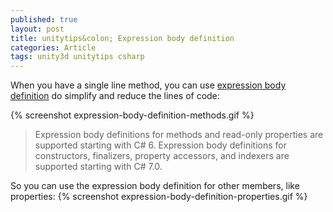 ```yaml
---
published: true
layout: post
title: unitytips&colon; Expression body definition
categories: Article
tags: unity3d unitytips csharp
---
```

When you have a single line method, you can use [expression body definition](https://docs.microsoft.com/en-us/dotnet/csharp/language-reference/operators/lambda-operator#expression-body-definition) do simplify and reduce the lines of code:

{% screenshot expression-body-definition-methods.gif %}

> Expression body definitions for methods and read-only properties are supported starting with C# 6. Expression body definitions for constructors, finalizers, property accessors, and indexers are supported starting with C# 7.0.

So you can use the expression body definition for other members, like properties:
{% screenshot expression-body-definition-properties.gif %}

